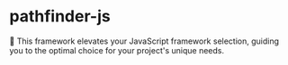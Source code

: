 # pathfinder-js
🧪 This framework elevates your JavaScript framework selection, guiding you to the optimal choice for your project's unique needs.
